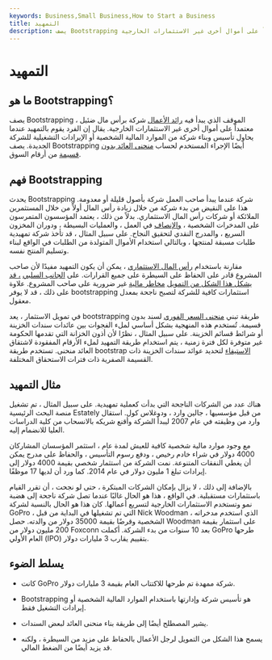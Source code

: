 ```yaml
---
keywords: Business,Small Business,How to Start a Business
title: التمهيد
description: يصف Bootstrapping الموقف الذي يبدأ فيه رائد الأعمال شركة برأس مال ضئيل ، معتمداً على أموال أخرى غير الاستثمارات الخارجية.
---
```


# التمهيد
## ما هو Bootstrapping؟

يصف Bootstrapping الموقف الذي يبدأ فيه [رائد الأعمال](/entrepreneur) شركة برأس مال ضئيل ، معتمداً على أموال أخرى غير الاستثمارات الخارجية. يقال إن الفرد يقوم بالتمهيد عندما يحاول تأسيس وبناء شركة من الموارد المالية الشخصية أو الإيرادات التشغيلية للشركة الجديدة. يصف Bootstrapping أيضًا الإجراء المستخدم لحساب [منحنى العائد بدون قسيمة](/yieldcurve) من أرقام السوق.

## فهم Bootstrapping

يحدث Bootstrapping شركة عندما يبدأ صاحب العمل شركة بأصول قليلة أو معدومة. هذا على النقيض من بدء شركة من خلال زيادة رأس المال أولاً من خلال المستثمرين الملائكة أو شركات رأس المال الاستثماري. بدلاً من ذلك ، يعتمد المؤسسون المتمرسون على المدخرات الشخصية ، [والإنصاف](/sweatequity) في العمل ، والعمليات البسيطة ، ودوران المخزون السريع ، والمدرج النقدي لتحقيق النجاح. على سبيل المثال ، قد تأخذ شركة تمهيدية طلبات مسبقة لمنتجها ، وبالتالي استخدام الأموال المتولدة من الطلبات في الواقع لبناء وتسليم المنتج نفسه.

مقارنة باستخدام [رأس المال الاستثماري](/venturecapital) ، يمكن أن يكون التمهيد مفيدًا لأن صاحب المشروع قادر على الحفاظ على السيطرة على جميع القرارات. على [الجانب السلبي](/downside) [، قد يشكل هذا الشكل من التمويل](/downside) [مخاطر مالية](/financialrisk) غير ضرورية على صاحب المشروع. علاوة على ذلك ، قد لا يوفر bootstrapping استثمارات كافية للشركة لتصبح ناجحة بمعدل معقول.

في تمويل الاستثمار ، يعد bootstrapping طريقة تبني [منحنى السعر الفوري](/spot_rate_yield_curve) لسند بدون قسيمة. تُستخدم هذه المنهجية بشكل أساسي لملء الفجوات بين عائدات سندات الخزينة أو شرائط قسائم الخزينة. على سبيل المثال ، نظرًا لأن أذون الخزانة التي تقدمها الحكومة غير متوفرة لكل فترة زمنية ، يتم استخدام طريقة التمهيد لملء الأرقام المفقودة لاشتقاق العائد[](/yieldcurve) منحنى. تستخدم طريقة bootstrap [الاستيفاء](/interpolation) لتحديد عوائد سندات الخزينة ذات القسيمة الصفرية ذات فترات الاستحقاق المختلفة.

## مثال التمهيد

هناك عدد من الشركات الناجحة التي بدأت كعملية تمهيدية. على سبيل المثال ، تم تشغيل منصة البحث الرئيسية Estately من قبل مؤسسيها ، جالين وارد ، ودوغلاس كول. استقال وارد من وظيفته في عام 2007 ليبدأ الشركة وأقنع شريكه بالانسحاب من كلية الدراسات العليا للانضمام إليه.

مع وجود موارد مالية شخصية كافية للعيش لمدة عام ، استثمر المؤسسان المشاركان 4000 دولار في شراء خادم رخيص ، ودفع رسوم التأسيس ، والحفاظ على مدرج يمكن أن يغطي النفقات المتنوعة. نمت الشركة من استثمار شخصي بقيمة 4000 دولار إلى إيرادات تبلغ 1 مليون دولار في عام 2014. كما ورد أن لديها 17 موظفًا.

بالإضافة إلى ذلك ، لا يزال بإمكان الشركات المبتكرة ، حتى لو نجحت ، أن تقرر القيام باستثمارات مستقبلية. في الواقع ، هذا هو الحال غالبًا عندما تصل شركة ناجحة إلى هضبة نمو وتستخدم الاستثمارات الخارجية لتسريع أعمالها. كان هذا هو الحال بالنسبة لشركة GoPro ، التي تم تشغيلها في البداية من قبل Nick Woodman ، الذي استخدم مدخراته الشخصية وقرضًا بقيمة 35000 دولار من والدته. حصل Woodman على استثمار بقيمة 200 مليون دولار من Foxconn بعد 10 سنوات من بدء الشركة. أكملت GoPro طرحها العام الأولي (IPO) بتقييم يقارب 3 مليارات دولار.

## يسلط الضوء

- كانت GoPro شركة ممهدة تم طرحها للاكتتاب العام بقيمة 3 مليارات دولار.

- Bootstrapping هو تأسيس شركة وإدارتها باستخدام الموارد المالية الشخصية أو إيرادات التشغيل فقط.

- يشير المصطلح أيضًا إلى طريقة بناء منحنى العائد لبعض السندات.

- يسمح هذا الشكل من التمويل لرجل الأعمال بالحفاظ على مزيد من السيطرة ، ولكنه قد يزيد أيضًا من الضغط المالي.

